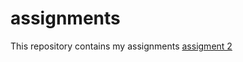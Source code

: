 # assignments
This repository contains my assignments
[assigment 2](https://github.com/esmeevoulon/assignments/blob/master/assignment2-checkpoint.ipynb)
